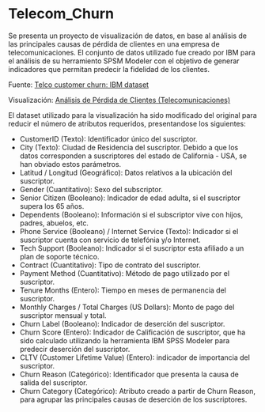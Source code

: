 # Telecom_Churn

Se presenta un proyecto de visualización de datos, en base al análisis de las principales causas de pérdida de clientes en una empresa de telecomunicaciones. El conjunto de datos utilizado fue creado por IBM para el análisis de su herramiento SPSM Modeler con el objetivo de generar indicadores que permitan predecir la fidelidad de los clientes. 


Fuente: [Telco customer churn: IBM dataset](https://www.kaggle.com/yeanzc/telco-customer-churn-ibm-dataset)

Visualización: [Análisis de Pérdida de Clientes (Telecomunicaciones)](https://public.tableau.com/app/profile/jonathan.zambrano/viz/Anlisis_Clientes_Perdidos/Anlisis_Prdida?publish=yes)

El dataset utilizado para la visualización ha sido modificado del original para reducir el número de atributos requeridos, presentandose los siguientes:

- CustomerID (Texto): Identificador único del suscriptor.
- City (Texto): Ciudad de Residencia del suscriptor. Debido a que los datos corresponden a suscriptores del estado de California - USA, se han obviado estos parámetros.
- Latitud / Longitud (Geográfico): Datos relativos a la ubicación del suscriptor.
- Gender (Cuantitativo): Sexo del subscriptor.
- Senior Citizen (Booleano): Indicador de edad adulta, si el suscriptor supera los 65 años.
- Dependents (Booleano): Información si el subscriptor vive con hijos, padres, abuelos, etc.
- Phone Service (Booleano) / Internet Service (Texto): Indicador si el suscriptor cuenta con servicio de telefónia y/o Internet.
- Tech Support (Booleano): Indicador si el suscriptor esta afiliado a un plan de soporte técnico.
- Contract (Cuantitativo): Tipo de contrato del suscriptor.
- Payment Method (Cuantitativo): Método de pago utilizado por el suscriptor.
- Tenure Months (Entero): Tiempo en meses de permanencia del suscriptor. 
- Monthly Charges / Total Charges (US Dollars): Monto de pago del suscriptor mensual y total.
- Churn Label (Booleano): Indicador de deserción del suscriptor.
- Churn Score (Entero): Indicador de Calificación de suscriptor, que ha sido calculado utilizando la herramienta IBM SPSS Modeler para predecir deserción del suscriptor. 
- CLTV (Customer Lifetime Value) (Entero): indicador de importancia del suscriptor.
- Churn Reason (Categórico): Identificador que presenta la causa de salida del suscriptor.
- Churn Category (Categórico): Atributo creado a partir de Churn Reason, para agrupar las principales causas de deserción de los suscriptores.
